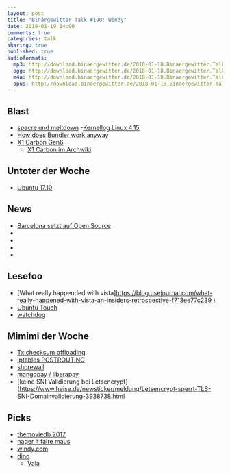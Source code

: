 ```yaml
---
layout: post
title: "Binärgewitter Talk #190: Windy"
date: 2018-01-19 14:00
comments: true
categories: talk
sharing: true
published: true
audioformats:
  mp3: http://download.binaergewitter.de/2018-01-18.Binaergewitter.Talk.190.mp3
  ogg: http://download.binaergewitter.de/2018-01-18.Binaergewitter.Talk.190.ogg
  m4a: http://download.binaergewitter.de/2018-01-18.Binaergewitter.Talk.190.m4a
  opus: http://download.binaergewitter.de/2018-01-18.Binaergewitter.Talk.190.opus
---
```

## Blast

- [specre und meltdown]( https://www.golem.de/news/updates-wie-man-spectre-und-meltdown-loswird-1801-132125.html )
-[Kernellog Linux 4.15]( https://www.heise.de/ct/artikel/Die-Neuerungen-von-Linux-4-15-3900646.html )
- [How does Bundler work anyway]( https://www.youtube.com/watch?v=j2V-A8vvLP0 )
- [X1 Carbon Gen6](https://www.golem.de/news/thinkpad-x1-carbon-gen6-im-hands-on-lenovos-business-ultrabook-kann-dolby-vision-1801-132073.html )
    * [X1 Carbon im Archwiki]( https://wiki.archlinux.org/index.php/Lenovo_ThinkPad_X1_Carbon_(Gen_5) )

## Untoter der Woche

- [Ubuntu 17.10]( https://www.heise.de/newsticker/meldung/Canonical-veroeffentlicht-Ubuntu-17-10-erneut-3937250.html )

## News

- [Barcelona setzt auf Open Source](https://www.heise.de/newsticker/meldung/Stadt-Barcelona-setzt-auf-Open-Source-und-Linux-3944797.html )
- [](https://publiccode.eu/de/ )
- [](https://www.heise.de/newsticker/meldung/Security-Quiz-Polizei-in-Taiwan-verteilt-infizierte-USB-Sticks-3940585.html )
- [](https://www.techspot.com/news/72612-western-digital-cloud-drives-have-built-backdoor.html )
- [](https://www.heise.de/newsticker/meldung/Webanalyse-Piwik-heisst-jetzt-Matomo-3937189.html )

## Lesefoo
- [What really happended with vista]https://blog.usejournal.com/what-really-happened-with-vista-an-insiders-retrospective-f713ee77c239 )
- [Ubuntu Touch](https://www.heise.de/newsticker/meldung/Ubuntu-Touch-lernt-Android-Apps-auszufuehren-3927455.html )
- [watchdog](http://0pointer.de/blog/projects/watchdog.html )

## Mimimi der Woche
- [Tx checksum offloading]( https://github.com/gregoryolsen/lxc-devuan/issues/1 )
- [iptables POSTROUTING]( https://github.com/lxc/lxc/blob/d1de8ddad1cdf403fe71f84efb231d4b5ad49716/config/init/common/lxc-net.in#L111 )
- [shorewall]( http://shorewall.net/ )
- [mangopay / liberapay]( https://www.mangopay.com/de/ )
- [keine SNI Validierung bei Letsencrypt](https://www.heise.de/newsticker/meldung/Letsencrypt-sperrt-TLS-SNI-Domainvalidierung-3938738.html


## Picks
- [themoviedb 2017]( https://www.themoviedb.org/2017 )
- [nager it faire maus](https://www.nager-it.de/ )
- [windy.com](http://windy.com/ )
- [dino]( https://github.com/dino/dino )
    * [Vala](https://de.wikipedia.org/wiki/Vala_(Programmiersprache) )
